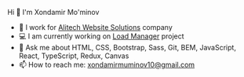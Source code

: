  Hi 👋 I'm Xondamir Mo'minov

- 🔭 I work for [Alitech Website Solutions](https://alitech.uz/) company
- 💻 I am currently working on [Load Manager](https://myloadmanager.com/) project
- 💬 Ask me about HTML, CSS, Bootstrap, Sass, Git, BEM, JavaScript, React, TypeScript, Redux, Canvas
- 📫 How to reach me: xondamirmuminov10@gmail.com

